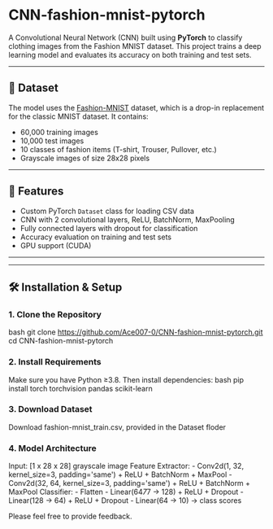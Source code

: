 # CNN-fashion-mnist-pytorch
A Convolutional Neural Network (CNN) built using **PyTorch** to classify clothing images from the Fashion MNIST dataset. This project trains a deep learning model and evaluates its accuracy on both training and test sets.

---

## 📌 Dataset

The model uses the [Fashion-MNIST](https://github.com/zalandoresearch/fashion-mnist) dataset, which is a drop-in replacement for the classic MNIST dataset. It contains:
- 60,000 training images
- 10,000 test images
- 10 classes of fashion items (T-shirt, Trouser, Pullover, etc.)
- Grayscale images of size 28x28 pixels

---

## 🚀 Features

- Custom PyTorch `Dataset` class for loading CSV data
- CNN with 2 convolutional layers, ReLU, BatchNorm, MaxPooling
- Fully connected layers with dropout for classification
- Accuracy evaluation on training and test sets
- GPU support (CUDA)

---

---

## 🛠️ Installation & Setup

### 1. Clone the Repository
bash
git clone https://github.com/Ace007-0/CNN-fashion-mnist-pytorch.git
cd CNN-fashion-mnist-pytorch


### 2. Install Requirements
Make sure you have Python ≥3.8. Then install dependencies:
bash
pip install torch torchvision pandas scikit-learn

### 3. Download Dataset
Download fashion-mnist_train.csv, provided in the Dataset floder

### 4. Model Architecture
Input: [1 x 28 x 28] grayscale image
Feature Extractor:
    - Conv2d(1, 32, kernel_size=3, padding='same') + ReLU + BatchNorm + MaxPool
    - Conv2d(32, 64, kernel_size=3, padding='same') + ReLU + BatchNorm + MaxPool
Classifier:
    - Flatten
    - Linear(64*7*7 → 128) + ReLU + Dropout
    - Linear(128 → 64) + ReLU + Dropout
    - Linear(64 → 10)  → class scores

Please feel free to provide feedback.



